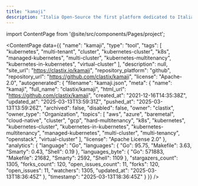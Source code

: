 ```yaml
---
title: "kamaji"
description: "Italia Open-Source the first platform dedicated to Italian open-source world."
---
```

import ContentPage from '@site/src/components/Pages/project';

<ContentPage
    data={{
  "name": "kamaji",
  "type": "tool",
  "tags": [
    "kubernetes",
    "multi-tenant",
    "cluster",
    "kubernetes-cluster",
    "k8s",
    "managed-kubernetes",
    "multi-cluster",
    "kubernetes-multitenancy",
    "kubernetes-in-kubernetes",
    "virtual-cluster"
  ],
  "description": null,
  "site_url": "https://clastix.io/kamaji",
  "repository_platform": "github",
  "repository_url": "https://github.com/clastix/kamaji",
  "license": "Apache-2.0",
  "autogenerated": {
    "filename": "kamaji.json",
    "meta": {
      "name": "kamaji",
      "full_name": "clastix/kamaji",
      "html_url": "https://github.com/clastix/kamaji",
      "created_at": "2021-12-16T14:35:38Z",
      "updated_at": "2025-03-13T13:59:31Z",
      "pushed_at": "2025-03-13T13:59:26Z",
      "archived": false,
      "disabled": false,
      "owner": "clastix",
      "owner_type": "Organization",
      "topics": [
        "aws",
        "azure",
        "baremetal",
        "cloud-native",
        "cluster",
        "gcp",
        "hard-multitenancy",
        "k8s",
        "kubernetes",
        "kubernetes-cluster",
        "kubernetes-in-kubernetes",
        "kubernetes-multitenancy",
        "managed-kubernetes",
        "multi-cluster",
        "multi-tenancy",
        "openstack",
        "virtual-cluster"
      ],
      "license": "Apache License 2.0"
    },
    "analytics": {
      "language": "Go",
      "languages": {
        "Go": 95.75,
        "Makefile": 3.63,
        "Smarty": 0.43,
        "Shell": 0.19
      },
      "languages_byte": {
        "Go": 571883,
        "Makefile": 21682,
        "Smarty": 2592,
        "Shell": 1109
      },
      "stargazers_count": 1305,
      "forks_count": 120,
      "open_issues_count": 11,
      "forks": 120,
      "open_issues": 11,
      "watchers": 1305,
      "updated_at": "2025-03-13T18:36:45Z"
    },
    "timestamp": "2025-03-13T18:36:45Z"
  }
}}
/>
